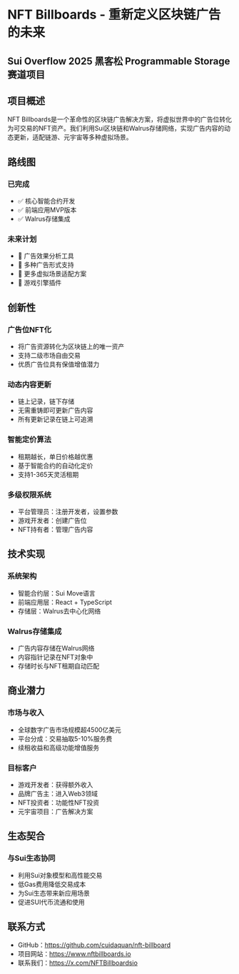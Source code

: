 # NFT Billboards - 重新定义区块链广告的未来
## Sui Overflow 2025 黑客松 Programmable Storage 赛道项目

## 项目概述

NFT Billboards是一个革命性的区块链广告解决方案，将虚拟世界中的广告位转化为可交易的NFT资产。我们利用Sui区块链和Walrus存储网络，实现广告内容的动态更新，适配链游、元宇宙等多种虚拟场景。

## 路线图

### 已完成
- ✅ 核心智能合约开发
- ✅ 前端应用MVP版本
- ✅ Walrus存储集成

### 未来计划
- 📅 广告效果分析工具
- 📅 多种广告形式支持
- 📅 更多虚拟场景适配方案
- 📅 游戏引擎插件

## 创新性

### 广告位NFT化
- 将广告资源转化为区块链上的唯一资产
- 支持二级市场自由交易
- 优质广告位具有保值增值潜力

### 动态内容更新
- 链上记录，链下存储
- 无需重铸即可更新广告内容
- 所有更新记录在链上可追溯

### 智能定价算法
- 租期越长，单日价格越优惠
- 基于智能合约的自动化定价
- 支持1-365天灵活租期

### 多级权限系统
- 平台管理员：注册开发者，设置参数
- 游戏开发者：创建广告位
- NFT持有者：管理广告内容

## 技术实现

### 系统架构
- 智能合约层：Sui Move语言
- 前端应用层：React + TypeScript
- 存储层：Walrus去中心化网络

### Walrus存储集成
- 广告内容存储在Walrus网络
- 内容指针记录在NFT对象中
- 存储时长与NFT租期自动匹配


## 商业潜力

### 市场与收入
- 全球数字广告市场规模超4500亿美元
- 平台分成：交易抽取5-10%服务费
- 续租收益和高级功能增值服务

### 目标客户
- 游戏开发者：获得额外收入
- 品牌广告主：进入Web3领域
- NFT投资者：功能性NFT投资
- 元宇宙项目：广告解决方案

## 生态契合

### 与Sui生态协同
- 利用Sui对象模型和高性能交易
- 低Gas费用降低交易成本
- 为Sui生态带来新应用场景
- 促进SUI代币流通和使用


## 联系方式
- GitHub：https://github.com/cuidaquan/nft-billboard
- 项目网站：https://www.nftbillboards.io
- 联系我们：https://x.com/NFTBillboardsio

